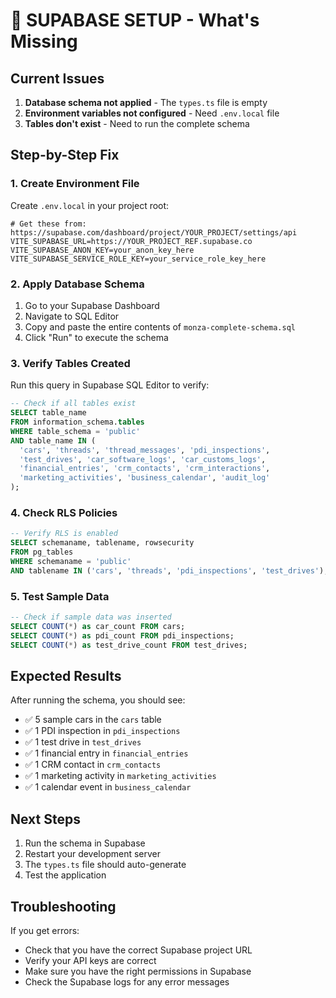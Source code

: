 # 🚨 SUPABASE SETUP - What's Missing

## Current Issues
1. **Database schema not applied** - The `types.ts` file is empty
2. **Environment variables not configured** - Need `.env.local` file
3. **Tables don't exist** - Need to run the complete schema

## Step-by-Step Fix

### 1. Create Environment File
Create `.env.local` in your project root:

```env
# Get these from: https://supabase.com/dashboard/project/YOUR_PROJECT/settings/api
VITE_SUPABASE_URL=https://YOUR_PROJECT_REF.supabase.co
VITE_SUPABASE_ANON_KEY=your_anon_key_here
VITE_SUPABASE_SERVICE_ROLE_KEY=your_service_role_key_here
```

### 2. Apply Database Schema
1. Go to your Supabase Dashboard
2. Navigate to SQL Editor
3. Copy and paste the entire contents of `monza-complete-schema.sql`
4. Click "Run" to execute the schema

### 3. Verify Tables Created
Run this query in Supabase SQL Editor to verify:

```sql
-- Check if all tables exist
SELECT table_name 
FROM information_schema.tables 
WHERE table_schema = 'public' 
AND table_name IN (
  'cars', 'threads', 'thread_messages', 'pdi_inspections', 
  'test_drives', 'car_software_logs', 'car_customs_logs',
  'financial_entries', 'crm_contacts', 'crm_interactions',
  'marketing_activities', 'business_calendar', 'audit_log'
);
```

### 4. Check RLS Policies
```sql
-- Verify RLS is enabled
SELECT schemaname, tablename, rowsecurity 
FROM pg_tables 
WHERE schemaname = 'public' 
AND tablename IN ('cars', 'threads', 'pdi_inspections', 'test_drives');
```

### 5. Test Sample Data
```sql
-- Check if sample data was inserted
SELECT COUNT(*) as car_count FROM cars;
SELECT COUNT(*) as pdi_count FROM pdi_inspections;
SELECT COUNT(*) as test_drive_count FROM test_drives;
```

## Expected Results
After running the schema, you should see:
- ✅ 5 sample cars in the `cars` table
- ✅ 1 PDI inspection in `pdi_inspections`
- ✅ 1 test drive in `test_drives`
- ✅ 1 financial entry in `financial_entries`
- ✅ 1 CRM contact in `crm_contacts`
- ✅ 1 marketing activity in `marketing_activities`
- ✅ 1 calendar event in `business_calendar`

## Next Steps
1. Run the schema in Supabase
2. Restart your development server
3. The `types.ts` file should auto-generate
4. Test the application

## Troubleshooting
If you get errors:
- Check that you have the correct Supabase project URL
- Verify your API keys are correct
- Make sure you have the right permissions in Supabase
- Check the Supabase logs for any error messages
